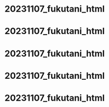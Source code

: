 # 20231107_fukutani_html
# 20231107_fukutani_html
# 20231107_fukutani_html
# 20231107_fukutani_html
# 20231107_fukutani_html
